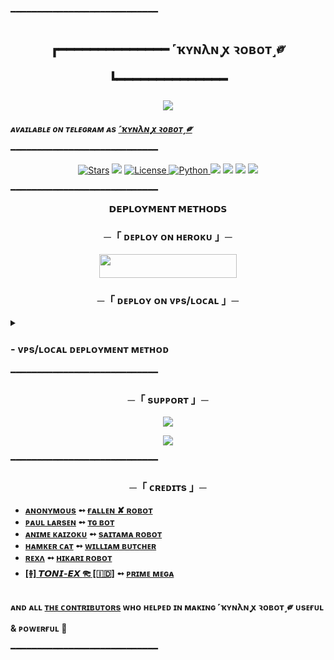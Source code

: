 ━━━━━━━━━━━━━━━━━━━━━━━━━━━━

<h2 align="center">

 ┏━━━━━━━━━━━━━━
   ˹ҡʏɴλɴ ꭙ ꝛᴏʙᴏᴛ˼༗
 ┗━━━━━━━━━━━━━━
</h2>

<p align="center">
  <img src="https://github.com/Onlymeriz/KynanRobot/blob/master/KynanRobot/resources/kynan.jpg">
</p>

_**ᴀᴠᴀɪʟᴀʙʟᴇ ᴏɴ ᴛᴇʟᴇɢʀᴀᴍ ᴀs [˹ҡʏɴλɴ ꭙ ꝛᴏʙᴏᴛ˼༗](https://t.me/KynanUserbot)**_
━━━━━━━━━━━━━━━━━━━━━━━━━━━━

<p align="center">
<a href="https://github.com/Onlymeriz/KynanRobot/stargazers"><img src="https://img.shields.io/github/stars/Onlymeriz/KynanRobot?color=black&logo=github&logoColor=black&style=for-the-badge" alt="Stars" /></a>
<a href="https://github.com/Onlymeriz/KynanRobot/network/members"> <img src="https://img.shields.io/github/forks/Onlymeriz/KynanRobot?color=black&logo=github&logoColor=black&style=for-the-badge" /></a>
<a href="https://github.com/Onlymeriz/KynanRobot/blob/master/LICENSE"> <img src="https://img.shields.io/badge/License-MIT-blueviolet?style=for-the-badge" alt="License" /> </a>
<a href="https://www.python.org/"> <img src="https://img.shields.io/badge/Written%20in-Python-skyblue?style=for-the-badge&logo=python" alt="Python" /> </a>
<a href="https://pypi.org/project/Telethon/"> <img src="https://img.shields.io/pypi/v/telethon?color=white&label=telethon&logo=python&logoColor=blue&style=for-the-badge" /></a>
<a href="https://pypi.org/project/Pyrogram/"> <img src="https://img.shields.io/pypi/v/pyrogram?color=white&label=pyrogram&logo=python&logoColor=blue&style=for-the-badge" /></a>
<a href="https://github.com/Onlymeriz/KynanRobot"> <img src="https://img.shields.io/github/repo-size/Onlymeriz/KynanRobot?color=skyblue&logo=github&logoColor=blue&style=for-the-badge" /></a>
<a href="https://github.com/Onlymeriz/KynanRobot/commits/Onlymeriz"> <img src="https://img.shields.io/github/last-commit/Onlymeriz/KynanRobot?color=black&logo=github&logoColor=black&style=for-the-badge" /></a>
</p>

━━━━━━━━━━━━━━━━━━━━━━━━━━━━

<p align="center">
<b>𝗗𝗘𝗣𝗟𝗢𝗬𝗠𝗘𝗡𝗧 𝗠𝗘𝗧𝗛𝗢𝗗𝗦</b>
</p>

<h3 align="center">
    ─「 ᴅᴇᴩʟᴏʏ ᴏɴ ʜᴇʀᴏᴋᴜ 」─
</h3>

<p align="center"><a href="https://dashboard.heroku.com/new?template=https://github.com/BionXP/ppk"> <img src="https://img.shields.io/badge/Deploy%20On%20Heroku-black?style=for-the-badge&logo=heroku" width="220" height="38.45"/></a></p>


<h3 align="center">
    ─「 ᴅᴇᴩʟᴏʏ ᴏɴ ᴠᴘs/ʟᴏᴄᴀʟ 」─
</h3>

<details>
<summary><h3>
- <b> ᴠᴘs/ʟᴏᴄᴀʟ ᴅᴇᴘʟᴏʏᴍᴇɴᴛ ᴍᴇᴛʜᴏᴅ </b>
</h3></summary>

- Get your [Necessary Variables](https://github.com/Onlymeriz/KynanRobot/blob/master/KynanRobot/config.py)
- Upgrade and Update by :
`sudo apt-get update && sudo apt-get upgrade -y`
- Install required packages by :
`sudo apt-get install python3-pip -y`
- Install pip by :
`sudo pip3 install -U pip`
- Clone the repository by :
`git clone https://github.com/Onlymeriz/KynanRobot && cd KynanRobot`
- Install/Upgrade setuptools by :
`pip3 install --upgrade pip setuptools`
- Install requirements by :
`pip3 install -U -r requirements.txt`
- Fill your variables in config by :
`vi KynanRobot/config.py`

Press `I` on the keyboard for editing config

Press `Ctrl+C` when you're done with editing config and `:wq` to save the config
- Install tmux to keep running your bot when you close the terminal by :
`sudo apt install tmux && tmux`
- Finally run the bot by :
`python3 -m KynanRobot`
- For getting out from tmux session

Press `Ctrl+b` and then `d`

</details>
━━━━━━━━━━━━━━━━━━━━━━━━━━━━

<h3 align="center">
    ─「 sᴜᴩᴩᴏʀᴛ 」─
</h3>

<p align="center">
<a href="https://telegram.me/kynansupport"><img src="https://img.shields.io/badge/-Support%20Group-blue.svg?style=for-the-badge&logo=Telegram"></a>
</p>
<p align="center">
<a href="https://telegram.me/kontenfilm"><img src="https://img.shields.io/badge/-Support%20Channel-blue.svg?style=for-the-badge&logo=Telegram"></a>
</p>

━━━━━━━━━━━━━━━━━━━━━━━━━━━━

<h3 align="center">
    ─「 ᴄʀᴇᴅɪᴛs 」─
</h3>

- <b>[ᴀɴᴏɴʏᴍᴏᴜs](https://github.com/AnonymousX1025)  ➻  [ғᴀʟʟᴇɴ ✘ ʀᴏʙᴏᴛ](https://github.com/AnonymousX1025/FallenRobot) </b>
- <b>[ᴩᴀᴜʟ ʟᴀʀsᴇɴ](https://github.com/PaulSonOfLars)  ➻  [ᴛɢ ʙᴏᴛ](https://github.com/PaulSonOfLars/tgbot) </b>
- <b>[ᴀɴɪᴍᴇ ᴋᴀɪᴢᴏᴋᴜ](https://github.com/AnimeKaizoku)  ➻  [sᴀɪᴛᴀᴍᴀ ʀᴏʙᴏᴛ](https://github.com/AnimeKaizoku/SaitamaRobot) </b>
- <b>[ʜᴀᴍᴋᴇʀ ᴄᴀᴛ](https://github.com/TheHamkerCat)  ➻  [ᴡɪʟʟɪᴀᴍ ʙᴜᴛᴄʜᴇʀ](https://github.com/TheHamkerCat/WilliamButcherBot) </b>
- <b>[ʀᴇxʌ](https://github.com/Rexashh)  ➻  [ʜɪᴋᴀʀɪ ʀᴏʙᴏᴛ](https://github.com/Rexashh/HikariRobot) </b>
- <b>[[࿈] 𝙏𝙊𝙉𝙄-𝙀𝙓 𐦝 [🇮🇩]](https://github.com/Toni880)  ➻  [ᴘʀɪᴍᴇ ᴍᴇɢᴀ](https://github.com/Toni880/PrimeMega) </b>

 
<b>ᴀɴᴅ ᴀʟʟ [ᴛʜᴇ ᴄᴏɴᴛʀɪʙᴜᴛᴏʀs](https://github.com/Onlymeriz/KynanRobot/graphs/contributors) ᴡʜᴏ ʜᴇʟᴩᴇᴅ ɪɴ ᴍᴀᴋɪɴɢ ˹ҡʏɴλɴ ꭙ ꝛᴏʙᴏᴛ˼༗ ᴜsᴇғᴜʟ & ᴩᴏᴡᴇʀғᴜʟ 🖤 </b>

━━━━━━━━━━━━━━━━━━━━━━━━━━━━
